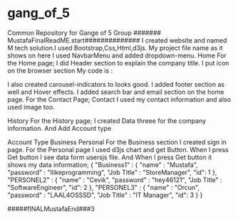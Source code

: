 # gang_of_5
Common Repository for Gange of 5 Group
####### MustafaFinalReadME.start##############
I created website and named M tech solution.I used Bootstrap,Css,Html,d3js. My project file name as it shows on here <TITLE>BootsrapMustafa</TITLE> I used NavbarMenu and added dropdown-menu. Home For the Home page; I did Header section to explain the company title. I put icon on the browser section
My code is :

I also created carousel-indicators to looks good. I added footer section as well and Hover effects. I added search bar and email section on the home page.
For the Contact Page; Contact I used my contact information and also used image too.

History For the History page; I created Data threee for the company information. And Add Account type

Account Type
Business Personal
For the Business section I created sign in page. For the Personal page I used d3js chart and get Button. When I press Get button I see data form usersjs file. And When I press Get button it shows my data information; { "Business1" : { "name" : "Mustafa", "password" : "Ilikeprogramming", "Job Title" : "StoreManager", "id": 1 }, "PERSONEL2" : { "name" : "Cevik", "password" : "hey46121", "Job Title" : "SoftwareEngineer", "id": 2 }, "PERSONEL3" : { "name" : "Orcun", "password" : "LAAL4OSSSD", "Job Title" : "IT Manager", "id": 3 } }

#####fINALMustafaEnd###3
